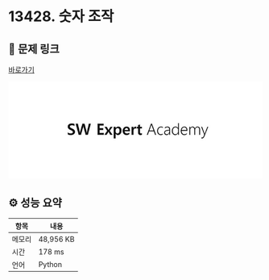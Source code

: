 # 13428. 숫자 조작

## 🔗 문제 링크

[바로가기](https://swexpertacademy.com/main/code/problem/problemDetail.do?contestProbId=AX4EJPs68IkDFARe)

![SWEA 로고](../../images/swea.jpg)

## ⚙️ 성능 요약

| 항목   | 내용      |
| ------ | --------- |
| 메모리 | 48,956 KB |
| 시간   | 178 ms    |
| 언어   | Python    |
